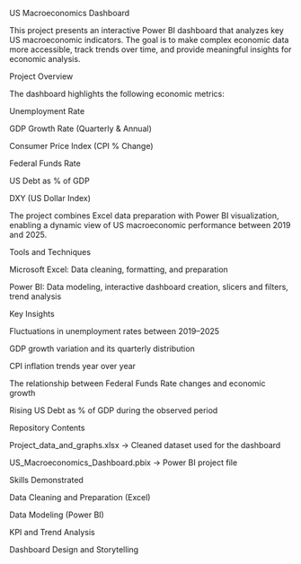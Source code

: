 US Macroeconomics Dashboard

This project presents an interactive Power BI dashboard that analyzes key US macroeconomic indicators. The goal is to make complex economic data more accessible, track trends over time, and provide meaningful insights for economic analysis.

Project Overview

The dashboard highlights the following economic metrics:

Unemployment Rate

GDP Growth Rate (Quarterly & Annual)

Consumer Price Index (CPI % Change)

Federal Funds Rate

US Debt as % of GDP

DXY (US Dollar Index)

The project combines Excel data preparation with Power BI visualization, enabling a dynamic view of US macroeconomic performance between 2019 and 2025.

Tools and Techniques

Microsoft Excel: Data cleaning, formatting, and preparation

Power BI: Data modeling, interactive dashboard creation, slicers and filters, trend analysis

Key Insights

Fluctuations in unemployment rates between 2019–2025

GDP growth variation and its quarterly distribution

CPI inflation trends year over year

The relationship between Federal Funds Rate changes and economic growth

Rising US Debt as % of GDP during the observed period

Repository Contents

Project_data_and_graphs.xlsx → Cleaned dataset used for the dashboard

US_Macroeconomics_Dashboard.pbix → Power BI project file


Skills Demonstrated

Data Cleaning and Preparation (Excel)

Data Modeling (Power BI)

KPI and Trend Analysis

Dashboard Design and Storytelling
